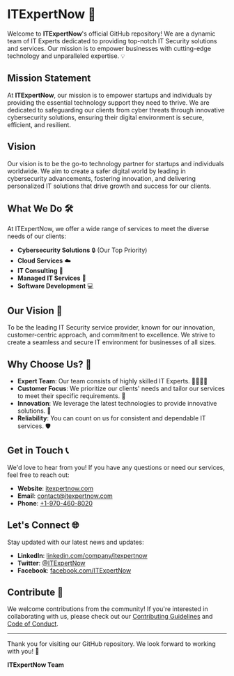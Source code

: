 # ITExpertNow 🚀

Welcome to **ITExpertNow**'s official GitHub repository! We are a dynamic team of IT Experts dedicated to providing top-notch IT Security solutions and services. Our mission is to empower businesses with cutting-edge technology and unparalleled expertise. 💡

## Mission Statement

At **ITExpertNow**, our mission is to empower startups and individuals by providing the essential technology support they need to thrive. We are dedicated to safeguarding our clients from cyber threats through innovative cybersecurity solutions, ensuring their digital environment is secure, efficient, and resilient.

## Vision

Our vision is to be the go-to technology partner for startups and individuals worldwide. We aim to create a safer digital world by leading in cybersecurity advancements, fostering innovation, and delivering personalized IT solutions that drive growth and success for our clients.

## What We Do 🛠️

At ITExpertNow, we offer a wide range of services to meet the diverse needs of our clients:

- **Cybersecurity Solutions** 🔒 (Our Top Priority)
- **Cloud Services** ☁️
- **IT Consulting** 💼
- **Managed IT Services** 🔧
- **Software Development** 💻

## Our Vision 🌟

To be the leading IT Security service provider, known for our innovation, customer-centric approach, and commitment to excellence. We strive to create a seamless and secure IT environment for businesses of all sizes.

## Why Choose Us? 🤔

- **Expert Team**: Our team consists of highly skilled IT Experts. 👨‍💻👩‍💻
- **Customer Focus**: We prioritize our clients' needs and tailor our services to meet their specific requirements. 🤝
- **Innovation**: We leverage the latest technologies to provide innovative solutions. 🚀
- **Reliability**: You can count on us for consistent and dependable IT services. 🛡️

## Get in Touch 📞

We'd love to hear from you! If you have any questions or need our services, feel free to reach out:

- **Website**: <a href="https://www.itexpertnow.com" target="_blank">itexpertnow.com</a>
- **Email**: <a href="mailto:contact@itexpertnow.com" target="_blank">contact@itexpertnow.com</a>
- **Phone**: <a href="tel:+19704608020">+1-970-460-8020</a>

## Let's Connect 🌐

Stay updated with our latest news and updates:

- **LinkedIn**: <a href="https://www.linkedin.com/company/itexpertnow" target="_blank">linkedin.com/company/itexpertnow</a>
- **Twitter**: <a href="https://x.com/ITExpertNow" target="_blank">@ITExpertNow</a>
- **Facebook**: <a href="https://www.facebook.com/ITExpertNow" target="_blank">facebook.com/ITExpertNow</a>

## Contribute 🤝

We welcome contributions from the community! If you're interested in collaborating with us, please check out our [Contributing Guidelines](CONTRIBUTING.md) and [Code of Conduct](CODE_OF_CONDUCT.md).

---

Thank you for visiting our GitHub repository. We look forward to working with you! 🌟

**ITExpertNow Team**
